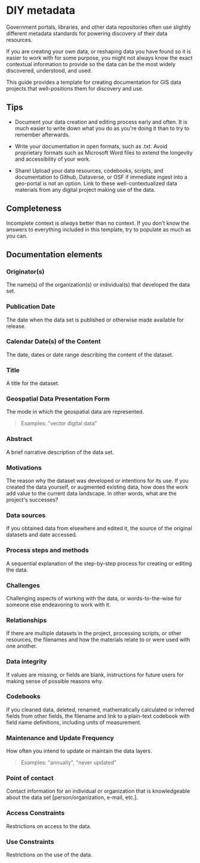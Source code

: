 # DIY metadata

Government portals, libraries, and other data repositories often use slightly different metadata standards for powering discovery of their data resources.

If you are creating your own data, or reshaping data you have found so it is easier to work with for some purpose, you might not always know the exact contextual information to provide so the data can be the most widely discovered, understood, and used.

This guide provides a template for creating documentation for GIS data projects that well-positions them for discovery and use.

## Tips

- Document your data creation and editing process early and often. It is much easier to write down what you do as you're doing it than to try to remember afterwards.

- Write your documentation in open formats, such as .txt. Avoid proprietary formats such as Microsoft Word files to extend the longevity and accessibility of your work.

- Share! Upload your data resources, codebooks, scripts, and documentation to Github, Dataverse, or OSF if immediate ingest into a geo-portal is not an option. Link to these well-contextualized data materials from any digital project making use of the data. 

## Completeness 
Incomplete context is *always* better than no context. If you don't know the answers to everything included in this template, try to populate as much as you can.

## Documentation elements

### Originator(s) 
The name(s) of the organization(s) or individual(s) that developed the data set. 

### Publication Date 
The date when the data set is published or otherwise made available for release. 

### Calendar Date(s) of the Content
The date, dates or date range describing the content of the dataset. 

### Title
A title for the dataset. 

### Geospatial Data Presentation Form
The mode in which the geospatial data are represented. 
> Examples: "vector digital data" 

### Abstract
A brief narrative description of the data set. 

### Motivations
The reason why the dataset was developed or intentions for its use. 
If you created the data yourself, or augmented existing data, how does the work add value to the current data landscape. In other words, what are the project's successes?

### Data sources
If you obtained data from elsewhere and edited it, the source of the original datasets and date accessed.

### Process steps and methods
A sequential explanation of the step-by-step process for creating or editing the data.

### Challenges
Challenging aspects of working with the data, or words-to-the-wise for someone else endeavoring to work with it. 

### Relationships
If there are multiple datasets in the project, processing scripts, or other resources, the filenames and how the materials relate to or were used with one another.

### Data integrity
If values are missing, or fields are blank, instructions for future users for making sense of possible reasons why.

### Codebooks
If you cleaned data, deleted, renamed, mathematically calculated or inferred fields from other fields, the filename and link to a plain-text codebook with field name definitions, including units of measurement.

### Maintenance and Update Frequency
How often you intend to update or maintain the data layers. 
> Examples: "annually", "never updated"

### Point of contact
Contact information for an individual or organization that is knowledgeable about the data set [person/organization, e-mail, etc.]. 

### Access Constraints
Restrictions on access to the data. 

### Use Constraints
Restrictions on the use of the data. 